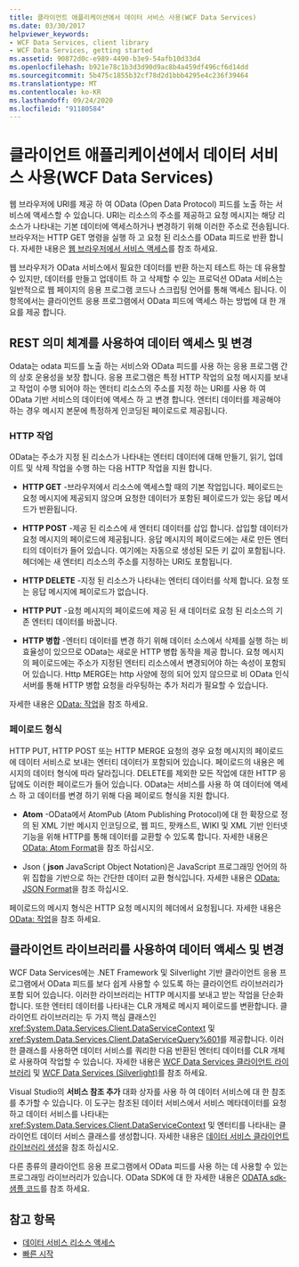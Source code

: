 ```yaml
---
title: 클라이언트 애플리케이션에서 데이터 서비스 사용(WCF Data Services)
ms.date: 03/30/2017
helpviewer_keywords:
- WCF Data Services, client library
- WCF Data Services, getting started
ms.assetid: 90872d0c-e989-4490-b3e9-54afb10d33d4
ms.openlocfilehash: b921e78c1b3d3d90d9ac8b4a459df496cf6d14dd
ms.sourcegitcommit: 5b475c1855b32cf78d2d1bbb4295e4c236f39464
ms.translationtype: MT
ms.contentlocale: ko-KR
ms.lasthandoff: 09/24/2020
ms.locfileid: "91180584"
---
```

# <a name="using-a-data-service-in-a-client-application-wcf-data-services"></a>클라이언트 애플리케이션에서 데이터 서비스 사용(WCF Data Services)

웹 브라우저에 URI를 제공 하 여 OData (Open Data Protocol) 피드를 노출 하는 서비스에 액세스할 수 있습니다. URI는 리소스의 주소를 제공하고 요청 메시지는 해당 리소스가 나타내는 기본 데이터에 액세스하거나 변경하기 위해 이러한 주소로 전송됩니다. 브라우저는 HTTP GET 명령을 실행 하 고 요청 된 리소스를 OData 피드로 반환 합니다. 자세한 내용은 [웹 브라우저에서 서비스 액세스](accessing-the-service-from-a-web-browser-wcf-data-services-quickstart.md)를 참조 하세요.  
  
 웹 브라우저가 OData 서비스에서 필요한 데이터를 반환 하는지 테스트 하는 데 유용할 수 있지만, 데이터를 만들고 업데이트 하 고 삭제할 수 있는 프로덕션 OData 서비스는 일반적으로 웹 페이지의 응용 프로그램 코드나 스크립팅 언어를 통해 액세스 됩니다. 이 항목에서는 클라이언트 응용 프로그램에서 OData 피드에 액세스 하는 방법에 대 한 개요를 제공 합니다.  
  
## <a name="accessing-and-changing-data-using-rest-semantics"></a>REST 의미 체계를 사용하여 데이터 액세스 및 변경  

 Odata는 odata 피드를 노출 하는 서비스와 OData 피드를 사용 하는 응용 프로그램 간의 상호 운용성을 보장 합니다. 응용 프로그램은 특정 HTTP 작업의 요청 메시지를 보내고 작업이 수행 되어야 하는 엔터티 리소스의 주소를 지정 하는 URI를 사용 하 여 OData 기반 서비스의 데이터에 액세스 하 고 변경 합니다. 엔터티 데이터를 제공해야 하는 경우 메시지 본문에 특정하게 인코딩된 페이로드로 제공됩니다.  
  
### <a name="http-actions"></a>HTTP 작업  

 OData는 주소가 지정 된 리소스가 나타내는 엔터티 데이터에 대해 만들기, 읽기, 업데이트 및 삭제 작업을 수행 하는 다음 HTTP 작업을 지원 합니다.  
  
- **HTTP GET** -브라우저에서 리소스에 액세스할 때의 기본 작업입니다. 페이로드는 요청 메시지에 제공되지 않으며 요청한 데이터가 포함된 페이로드가 있는 응답 메서드가 반환됩니다.  
  
- **HTTP POST** -제공 된 리소스에 새 엔터티 데이터를 삽입 합니다. 삽입할 데이터가 요청 메시지의 페이로드에 제공됩니다. 응답 메시지의 페이로드에는 새로 만든 엔터티의 데이터가 들어 있습니다. 여기에는 자동으로 생성된 모든 키 값이 포함됩니다. 헤더에는 새 엔터티 리소스의 주소를 지정하는 URI도 포함됩니다.  
  
- **HTTP DELETE** -지정 된 리소스가 나타내는 엔터티 데이터를 삭제 합니다. 요청 또는 응답 메시지에 페이로드가 없습니다.  
  
- **HTTP PUT** -요청 메시지의 페이로드에 제공 된 새 데이터로 요청 된 리소스의 기존 엔터티 데이터를 바꿉니다.  
  
- **HTTP 병합** -엔터티 데이터를 변경 하기 위해 데이터 소스에서 삭제를 실행 하는 비효율성이 있으므로 OData는 새로운 HTTP 병합 동작을 제공 합니다. 요청 메시지의 페이로드에는 주소가 지정된 엔터티 리소스에서 변경되어야 하는 속성이 포함되어 있습니다. Http MERGE는 http 사양에 정의 되어 있지 않으므로 비 OData 인식 서버를 통해 HTTP 병합 요청을 라우팅하는 추가 처리가 필요할 수 있습니다.  
  
 자세한 내용은 [OData: 작업](https://www.odata.org/documentation/odata-version-2-0/operations/)을 참조 하세요.
  
### <a name="payload-formats"></a>페이로드 형식  

 HTTP PUT, HTTP POST 또는 HTTP MERGE 요청의 경우 요청 메시지의 페이로드에 데이터 서비스로 보내는 엔터티 데이터가 포함되어 있습니다. 페이로드의 내용은 메시지의 데이터 형식에 따라 달라집니다. DELETE를 제외한 모든 작업에 대한 HTTP 응답에도 이러한 페이로드가 들어 있습니다. OData는 서비스를 사용 하 여 데이터에 액세스 하 고 데이터를 변경 하기 위해 다음 페이로드 형식을 지원 합니다.  
  
- **Atom** -OData에서 AtomPub (Atom Publishing Protocol)에 대 한 확장으로 정의 된 XML 기반 메시지 인코딩으로, 웹 피드, 팟캐스트, WIKI 및 XML 기반 인터넷 기능을 위해 HTTP를 통해 데이터를 교환할 수 있도록 합니다. 자세한 내용은 [OData: Atom Format](https://www.odata.org/documentation/odata-version-2-0/atom-format/)을 참조 하십시오.
  
- Json ( **json** JavaScript Object Notation)은 JavaScript 프로그래밍 언어의 하위 집합을 기반으로 하는 간단한 데이터 교환 형식입니다. 자세한 내용은 [OData: JSON Format](https://www.odata.org/documentation/odata-version-2-0/json-format/)을 참조 하십시오.
  
 페이로드의 메시지 형식은 HTTP 요청 메시지의 헤더에서 요청됩니다. 자세한 내용은 [OData: 작업](https://www.odata.org/documentation/odata-version-2-0/operations/)을 참조 하세요.
  
## <a name="accessing-and-changing-data-using-client-libraries"></a>클라이언트 라이브러리를 사용하여 데이터 액세스 및 변경  

 WCF Data Services에는 .NET Framework 및 Silverlight 기반 클라이언트 응용 프로그램에서 OData 피드를 보다 쉽게 사용할 수 있도록 하는 클라이언트 라이브러리가 포함 되어 있습니다. 이러한 라이브러리는 HTTP 메시지를 보내고 받는 작업을 단순화합니다. 또한 엔터티 데이터를 나타내는 CLR 개체로 메시지 페이로드를 변환합니다. 클라이언트 라이브러리는 두 가지 핵심 클래스인 <xref:System.Data.Services.Client.DataServiceContext> 및 <xref:System.Data.Services.Client.DataServiceQuery%601>를 제공합니다. 이러한 클래스를 사용하면 데이터 서비스를 쿼리한 다음 반환된 엔터티 데이터를 CLR 개체로 사용하여 작업할 수 있습니다. 자세한 내용은 [WCF Data Services 클라이언트 라이브러리](wcf-data-services-client-library.md) 및 [WCF Data Services (Silverlight)](/previous-versions/windows/silverlight/dotnet-windows-silverlight/cc838234(v=vs.95))를 참조 하세요.  
  
 Visual Studio의 **서비스 참조 추가** 대화 상자를 사용 하 여 데이터 서비스에 대 한 참조를 추가할 수 있습니다. 이 도구는 참조된 데이터 서비스에서 서비스 메타데이터를 요청하고 데이터 서비스를 나타내는 <xref:System.Data.Services.Client.DataServiceContext> 및 엔터티를 나타내는 클라이언트 데이터 서비스 클래스를 생성합니다. 자세한 내용은 [데이터 서비스 클라이언트 라이브러리 생성](generating-the-data-service-client-library-wcf-data-services.md)을 참조 하십시오.  
  
 다른 종류의 클라이언트 응용 프로그램에서 OData 피드를 사용 하는 데 사용할 수 있는 프로그래밍 라이브러리가 있습니다. OData SDK에 대 한 자세한 내용은 [ODATA sdk-샘플 코드](https://www.odata.org/ecosystem/#sdk)를 참조 하세요.
  
## <a name="see-also"></a>참고 항목

- [데이터 서비스 리소스 액세스](accessing-data-service-resources-wcf-data-services.md)
- [빠른 시작](quickstart-wcf-data-services.md)
